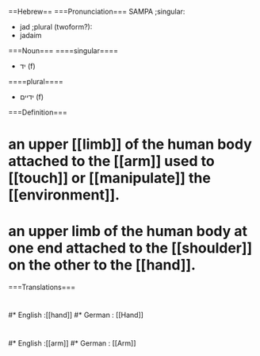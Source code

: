==Hebrew==
===Pronunciation===
SAMPA
;singular:
* jad
;plural (twoform?):
* jadaim


===Noun===
====singular====
* יד (f)

====plural====
* ידיים (f)
 
===Definition===
# an upper [[limb]] of the human body attached to the [[arm]] used to [[touch]] or [[manipulate]] the [[environment]].
# an upper limb of the human body at one end attached to the [[shoulder]] on the other to the [[hand]].
 
===Translations===
#
#* English :[[hand]]
#* German : [[Hand]]
#
#* English :[[arm]]
#* German : [[Arm]]